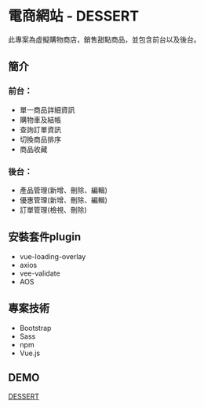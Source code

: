 <h1>電商網站 - DESSERT</h1>
<p>此專案為虛擬購物商店，銷售甜點商品，並包含前台以及後台。</p>

<h2>簡介</h2>
<h3>前台：</h3>
<ul>
<li>單一商品詳細資訊</li>
<li>購物車及結帳</li>
<li>查詢訂單資訊</li>
<li>切換商品排序</li>
<li>商品收藏</li>
</ul>
<h3>後台：</h3>
<ul>
<li>產品管理(新增、刪除、編輯)</li>
<li>優惠管理(新增、刪除、編輯)</li>
<li>訂單管理(檢視、刪除)</li>
</ul>
<h2>安裝套件plugin</h2>
<ul>
<li>vue-loading-overlay</li>
<li>axios</li>
<li>vee-validate</li>
<li>AOS</li>
</ul>
<h2>專案技術</h2>
<ul>
<li>Bootstrap</li>
<li>Sass</li>
<li>npm</li>
<li>Vue.js</li>
</ul>

<h2>DEMO</h2>
<a href="https://yahoo3791.github.io/Shop_dessert/#/">DESSERT</a>
